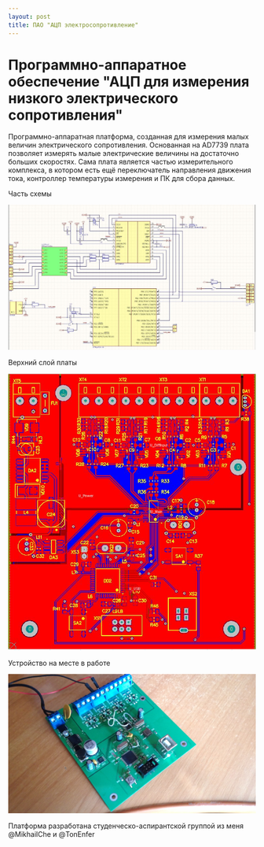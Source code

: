 ```yaml
---
layout: post
title: ПАО "АЦП электросопротивление"
---
```


# Программно-аппаратное обеспечение "АЦП для измерения низкого электрического сопротивления"

Программно-аппаратная платформа, созданная для измерения малых величин электрического сопротивления. 
Основанная на AD7739 плата позволяет измерять малые электрические величины на достаточно больших скоростях. Сама плата является частью измерительного комплекса, в котором есть ещё переключатель направления движения тока, контроллер температуры измерения и ПК для сбора данных.

Часть схемы

![](\images\adconv\SCH.JPG)

Верхний слой платы

![](\images\adconv\PCB.JPG)

Устройство на месте в работе

![](\images\adconv\REAL.jpg)

Платформа разработана студенческо-аспирантской группой из меня @MikhailChe и @TonEnfer